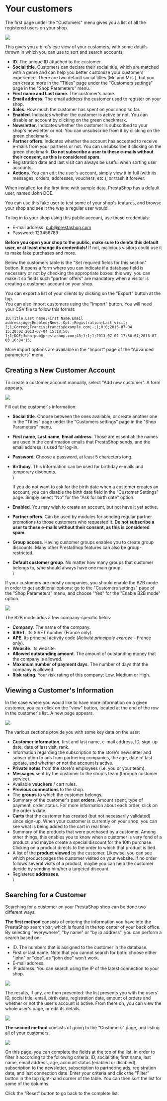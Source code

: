 # Your customers

The first page under the "Customers" menu gives you a list of all the registered users on your shop.

![](<../../../.gitbook/assets/51839862 (3) (11) (2).png>)

This gives you a bird's eye view of your customers, with some details thrown in which you can use to sort and search accounts:

* **ID.** The unique ID attached to the customer.
* **Social title**. Customers can declare their social title, which are matched with a genre and can help you better customize your customers' experience. There are two default social titles (Mr. and Mrs.), but you can create more in the "Titles" page under the "Customers settings" page in the "Shop Parameters" menu.
* **First name and Last name**. The customer's name.
* **Email address**. The email address the customer used to register on your shop.
* **Sales**. How much the customer has spent on your shop so far.
* **Enabled**. Indicates whether the customer is active or not. You can disable an account by clicking on the green checkmark.
* **Newsletter**. Indicates whether the customer is subscribed to your shop's newsletter or not. You can unsubscribe from it by clicking on the green checkmark.
* **Partner offers**. Indicates whether the account has accepted to receive e-mails from your partners or not. You can unsubscribe it clicking on the green checkmark. **Do not subscribe a user to these e-mails without their consent, as this is considered spam**.
* Registration date and last visit can always be useful when sorting user accounts.
* **Actions**. You can edit the user's account, simply view it in full (with its messages, orders, addresses, vouchers, etc.), or trash it forever.

When installed for the first time with sample data, PrestaShop has a default user, named John DOE.

You can use this fake user to test some of your shop's features, and browse your shop and see it the way a regular user would.

To log in to your shop using this public account, use these credentials:

* E-mail address: [pub@prestashop.com](mailto:pub@prestashop.com)
* Password: 123456789

**Before you open your shop to the public, make sure to delete this default user, or at least change its credentials!** If not, malicious visitors could use it to make fake purchases and more.

Below the customers table is the "Set required fields for this section" button. It opens a form where you can indicate if a database field is necessary or not by checking the appropriate boxes: this way, you can make it so fields such "partner offers" are mandatory when a visitor is creating a customer account on your shop.

You can export a list of your clients by clicking on the "Export" button at the top.\
You can also import customers using the "Import" button. You will need your CSV file to follow this format:

```
ID;Title;Last name;First Name;Email address;Age;Enabled;News.;Opt.;Registration;Last visit;
2;1;Gorred;Francis;francis@example.com;-;1;0;0;2013-07-04 15:20:02;2013-07-04 15:18:50;
1;1;DOE;John;pub@prestashop.com;43;1;1;1;2013-07-02 17:36:07;2013-07-03 16:04:15;
```

More import options are available in the "Import" page of the "Advanced parameters" menu.

## Creating a New Customer Account <a href="yourcustomers-creatinganewcustomeraccount" id="yourcustomers-creatinganewcustomeraccount"></a>

To create a customer account manually, select "Add new customer". A form appears.

![](<../../../.gitbook/assets/51839855 (3) (3) (1).png>)

Fill out the customer's information:

* **Social title**. Choose between the ones available, or create another one in the "Titles" page under the "Customers settings" page in the "Shop Parameters" menu.
* **First name**, **Last name**, **Email address**. Those are essential: the names are used in the confirmation emails that PrestaShop sends, and the email address is used for log-in.
* **Password**. Choose a password, at least 5 characters long.
*   **Birthday**. This information can be used for birthday e-mails and temporary discounts.\
    \


    If you do not want to ask for the birth date when a customer creates an account, you can disable the birth date field in the "Customer Settings" page. Simply select "No" for the "Ask for birth date" option.
* **Enabled**. You may wish to create an account, but not have it yet active.
* **Partner offers**. Can be used by modules for sending regular partner promotions to those customers who requested it. **Do not subscribe a user to these e-mails without their consent, as this is considered spam**.
* **Group access**. Having customer groups enables you to create group discounts. Many other PrestaShop features can also be group-restricted. 
* **Default customer group**. No matter how many groups that customer belongs to, s/he should always have one main group.\
  \


If your customers are mostly companies, you should enable the B2B mode in order to get additional options: go to the "Customers settings" page of the "Shop Parameters" menu, and choose "Yes" for the "Enable B2B mode" option.

![](<../../../.gitbook/assets/23038650 (3) (1).png>)

The B2B mode adds a few company-specific fields:

* **Company**. The name of the company.
* **SIRET**. Its SIRET number (France only).
* **APE**. Its principal activity code (_Activité principale exercée_ - France only).
* **Website**. Its website.
* **Allowed outstanding amount**. The amount of outstanding money that the company is allowed.
* **Maximum number of payment days**. The number of days that the company is allowed.
* **Risk rating**. Your risk rating of this company: Low, Medium or High.

## Viewing a Customer's Information <a href="yourcustomers-viewingacustomersinformation" id="yourcustomers-viewingacustomersinformation"></a>

In the case where you would like to have more information on a given customer, you can click on the "view" button, located at the end of the row in the customer's list. A new page appears.

![](<../../../.gitbook/assets/51839857 (3) (3).png>)

The various sections provide you with some key data on the user:

* **Customer information**, first and last name, e-mail address, ID, sign-up date, date of last visit, rank.
* Information regarding the subscription to the store's newsletter and subscription to ads from partnering companies, the age, date of last update, and whether or not the account is active.
* **Private notes** from the store's employees (i.e. you or your team).
* **Messages** sent by the customer to the shop's team (through customer service).
* Available **vouchers** / cart rules.
* **Previous connections** to the shop.
* The **groups** to which the customer belongs.
* Summary of the customer's past **orders**. Amount spent, type of payment, order status. For more information about each order, click on the order's date.
* **Carts** that the customer has created (but not necessarily validated) since sign-up. When your customer is currently on your shop, you can see what is being added to the cart in real time.
* Summary of the products that were purchased by a customer. Among other things, this enables you to know when a customer is very fond of a product, and maybe create a special discount for the 10th purchase. Clicking on a product directs to the order to which that product is tied.
* A list of the **product viewed** by the customer. Likewise, you can see which product pages the customer visited on your website. If no order follows several visits of a product, maybe you can help the customer decide by sending him/her a targeted discount.
* Registered **addresses**.\
  \


## Searching for a Customer <a href="yourcustomers-searchingforacustomer" id="yourcustomers-searchingforacustomer"></a>

Searching for a customer on your PrestaShop shop can be done two different ways.

**The first method** consists of entering the information you have into the PrestaShop search bar, which is found in the top center of your back office. By selecting "everywhere", "by name" or "by ip address", you can perform a search based on:

* ID. The numbers that is assigned to the customer in the database.
* First or last name. Note that you cannot search for both: choose either "john" or "doe", as "john doe" won't work.
* E-mail address.
* IP address. You can search using the IP of the latest connection to your shop.

![](<../../../.gitbook/assets/51839858 (3) (3) (2).png>)

The results, if any, are then presented: the list presents you with the users' ID, social title, email, birth date, registration date, amount of orders and whether or not the user's account is active. From there on, you can view the whole user's page, or edit its details.

![](<../../../.gitbook/assets/51839860 (3) (3) (3).png>)

**The second method** consists of going to the "Customers" page, and listing all of your customers.

![](<../../../.gitbook/assets/51839859 (3) (3) (1).png>)

On this page, you can complete the fields at the top of the list, in order to filter it according to the following criteria: ID, social title, first name, last name, email address, age, account status (enabled or disabled), subscription to the newsletter, subscription to partnering ads, registration date, and last connection date. Enter your criteria and click the "Filter" button in the top right-hand corner of the table. You can then sort the list for some of the columns.

Click the "Reset" button to go back to the complete list.
